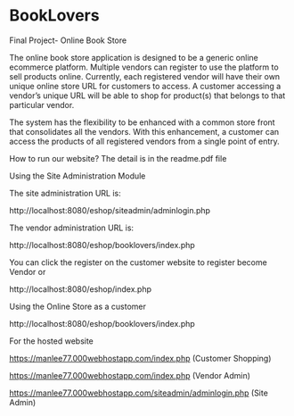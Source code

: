 # BookLovers
Final Project- Online Book Store

The online book store application is designed to be a generic online ecommerce platform. Multiple vendors can register to use the platform to sell products online. Currently, each registered vendor will have their own unique online store URL for customers to access. A customer accessing a vendor’s unique URL will be able to shop for product(s) that belongs to that particular vendor. 
 
The system has the flexibility to be enhanced with a common store front that consolidates all the vendors. With this enhancement, a customer can access the products of all registered vendors from a single point of entry. 

How to run our website? The detail is in the readme.pdf file

Using the Site Administration Module 
 
The site administration URL is:

http://localhost:8080/eshop/siteadmin/adminlogin.php 


The vendor administration URL is: 

http://localhost:8080/eshop/booklovers/index.php

You can click the register on the customer website to register become Vendor or

http://localhost:8080/eshop/index.php

Using the Online Store as a customer 

http://localhost:8080/eshop/booklovers/index.php

For the hosted website

https://manlee77.000webhostapp.com/index.php (Customer Shopping)

https://manlee77.000webhostapp.com/index.php (Vendor Admin)

https://manlee77.000webhostapp.com/siteadmin/adminlogin.php (Site Admin)



